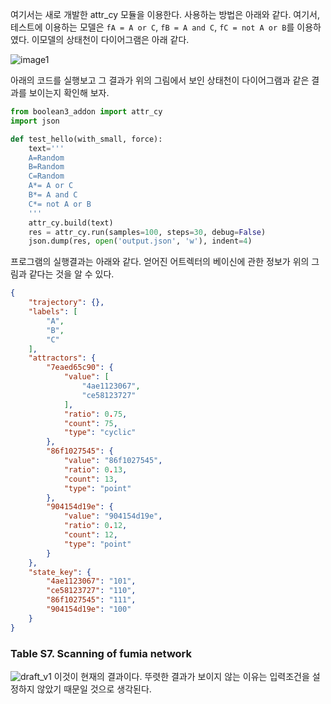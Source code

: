 여기서는 새로 개발한 attr_cy 모듈을 이용한다. 사용하는 방법은 아래와 같다. 여기서, 테스트에 이용하는 모델은 `fA = A or C`, `fB = A and C`, `fC = not A or B`를 이용하였다. 이모델의 상태천이 다이어그램은 아래 같다.

![image1][image1]

아래의 코드를 실행보고 그 결과가 위의 그림에서 보인 상태천이 다이어그램과 같은 결과를 보이는지 확인해 보자.
```python
from boolean3_addon import attr_cy
import json

def test_hello(with_small, force):
    text='''
    A=Random
    B=Random
    C=Random
    A*= A or C
    B*= A and C
    C*= not A or B
    '''
    attr_cy.build(text)
    res = attr_cy.run(samples=100, steps=30, debug=False)
    json.dump(res, open('output.json', 'w'), indent=4)
```

프로그램의 실행결과는 아래와 같다. 얻어진 어트렉터의 베이신에 관한 정보가 위의 그림과 같다는 것을 알 수 있다.

```json
{
    "trajectory": {},
    "labels": [
        "A",
        "B",
        "C"
    ],
    "attractors": {
        "7eaed65c90": {
            "value": [
                "4ae1123067",
                "ce58123727"
            ],
            "ratio": 0.75,
            "count": 75,
            "type": "cyclic"
        },
        "86f1027545": {
            "value": "86f1027545",
            "ratio": 0.13,
            "count": 13,
            "type": "point"
        },
        "904154d19e": {
            "value": "904154d19e",
            "ratio": 0.12,
            "count": 12,
            "type": "point"
        }
    },
    "state_key": {
        "4ae1123067": "101",
        "ce58123727": "110",
        "86f1027545": "111",
        "904154d19e": "100"
    }
}
```

### Table S7. Scanning of fumia network
![draft_v1][draft_v1]
이것이 현재의 결과이다. 뚜렷한 결과가 보이지 않는 이유는 입력조건을 설정하지 않았기 때문일 것으로 생각된다. 

[draft_v1]: https://www.dropbox.com/s/bqk2zyshqpdjsn3/2016-10-15-1822-TABLE.S7B.ATTRACTORS.png?dl=1

[image1]: https://www.dropbox.com/s/9yeovfo31ftfxz0/2016-10-15%2017_12_43-%EC%82%AC%EC%A7%84.png?dl=1
